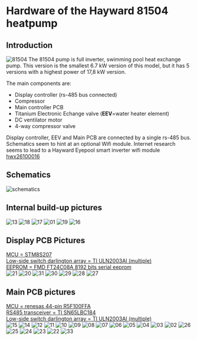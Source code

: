 # Hardware of the Hayward 81504 heatpump
## Introduction
![81504](https://github.com/wimvanspringel/python-serial-485/assets/23611681/05178b72-2590-4eca-a454-902c13c0df03)
The 81504 pump is full inverter, swimming pool heat exchange pump.
This version is the smallest 6.7 kW version of this model, but it has 5 versions with a highest power of 17,8 kW version.

The main components are:
- Display controller (rs-485 bus connected)
- Compressor 
- Main controller PCB 
- Titanium Electronic Echange valve (**EEV**=water heater element)
- DC ventilator motor
- 4-way compressor valve

Display controller, EEV and Main PCB are connected by a single rs-485 bus. Schematics seem to hint at an optional Wifi module. Internet research seems to lead to a Hayward Eyepool smart inverter wifi module [hwx26100016](https://www.zwemland.nl/hayward-warmtepomp-wifi-module-type-hwx26100016.html)

## Schematics
![schematics](https://github.com/wimvanspringel/python-serial-485/assets/23611681/ee066f25-2c3c-4c1b-a55b-10b58faa966c)

## Internal build-up pictures
![13](https://github.com/wimvanspringel/python-serial-485/assets/23611681/e85f6d15-e4e0-4e67-bfe6-b1cf704ccae4)
![18](https://github.com/wimvanspringel/python-serial-485/assets/23611681/fb2a0e1a-558f-4d2a-bd87-a57a5cb727ea)
![17](https://github.com/wimvanspringel/python-serial-485/assets/23611681/eb69b6d7-f4ac-4741-ab09-3fdf1e7d0ac2)
![01](https://github.com/wimvanspringel/python-serial-485/assets/23611681/1022d63b-b816-4f26-8168-cfd636e00a57)
![19](https://github.com/wimvanspringel/python-serial-485/assets/23611681/f9787d59-f59e-47a8-87f8-83935f956508)
![16](https://github.com/wimvanspringel/python-serial-485/assets/23611681/88c39ade-47b5-473c-9d2d-bdb233829cf3)

## Display PCB Pictures
[MCU = STM8S207](manuals/stm8s207mb.pdf)  
[Low-side switch darlington array = TI ULN2003AI (multiple)](manuals/uln2003ai.pdf)  
[EEPROM = FMD FT24C08A 8192 bits serial eeprom](manuals/ft24c08a.pdf)  
![21](https://github.com/wimvanspringel/python-serial-485/assets/23611681/5b37a5f3-ac33-4790-a703-dc31faa43953)
![20](https://github.com/wimvanspringel/python-serial-485/assets/23611681/bc46ded7-b22c-4169-9f77-cd463313d3ed)
![31](https://github.com/wimvanspringel/python-serial-485/assets/23611681/6d9e31e7-6c1e-4aa5-a088-5e56b1281857)
![30](https://github.com/wimvanspringel/python-serial-485/assets/23611681/590681e1-e069-408c-a6c2-b56366777a19)
![29](https://github.com/wimvanspringel/python-serial-485/assets/23611681/e384f0c0-8e75-40ca-86a7-5dd843edaa92)
![28](https://github.com/wimvanspringel/python-serial-485/assets/23611681/59d28623-e680-4bb9-b1ec-81828c1b9375)
![27](https://github.com/wimvanspringel/python-serial-485/assets/23611681/f6503874-347c-4bfb-8210-b4921357df60)

## Main PCB pictures
[MCU = renesas 44-pin R5F100FFA](manuals/rl78g13-datasheet.pdf)  
[RS485 transceiver = TI SN65LBC184](manuals/SN65LBC184.PDF)  
[Low-side switch darlington array = TI ULN2003AI (multiple)](manuals/uln2003ai.pdf)  
![15](https://github.com/wimvanspringel/python-serial-485/assets/23611681/cdf2adc0-ffa3-4bd4-8d1d-852e19a1e700)
![14](https://github.com/wimvanspringel/python-serial-485/assets/23611681/fdbddc15-79c0-4837-8924-fc455851b8c8)
![12](https://github.com/wimvanspringel/python-serial-485/assets/23611681/bc3b4786-497d-46ff-b5b4-a06b01f76c4f)
![11](https://github.com/wimvanspringel/python-serial-485/assets/23611681/b8e45403-7498-4b8e-bbcd-9b5073bb6940)
![10](https://github.com/wimvanspringel/python-serial-485/assets/23611681/f2a6c0ac-b30d-4125-8001-b487faea4cd2)
![09](https://github.com/wimvanspringel/python-serial-485/assets/23611681/acc14361-19ca-46a7-96fc-7907c2a006c6)
![08](https://github.com/wimvanspringel/python-serial-485/assets/23611681/a99f36be-cecd-4630-83f3-4bc764ef3c1f)
![07](https://github.com/wimvanspringel/python-serial-485/assets/23611681/c072b3c5-cef5-4049-9609-b4ccf5cb51fe)
![06](https://github.com/wimvanspringel/python-serial-485/assets/23611681/f79fdc50-12a6-4d61-832c-0e13966d509d)
![05](https://github.com/wimvanspringel/python-serial-485/assets/23611681/bdcfe392-9dba-4919-882b-2422d63ee38c)
![04](https://github.com/wimvanspringel/python-serial-485/assets/23611681/f70821b1-57b1-454a-949a-e8e739c307c2)
![03](https://github.com/wimvanspringel/python-serial-485/assets/23611681/6c56034a-616d-4869-a98a-d65187737033)
![02](https://github.com/wimvanspringel/python-serial-485/assets/23611681/4953231c-1a0a-49d8-99ff-d754fe642feb)
![26](https://github.com/wimvanspringel/python-serial-485/assets/23611681/f7efec53-1c79-4321-96cb-a96d51c9faa4)
![25](https://github.com/wimvanspringel/python-serial-485/assets/23611681/10e5af28-b38a-45fd-b842-1d7f17515990)
![24](https://github.com/wimvanspringel/python-serial-485/assets/23611681/ff05418c-0db4-4bb8-85b2-cdf68387c239)
![23](https://github.com/wimvanspringel/python-serial-485/assets/23611681/a720cfb7-fb66-4c15-8d6c-c79fa98dc42d)
![22](https://github.com/wimvanspringel/python-serial-485/assets/23611681/08781c84-c12a-47d8-a493-dbe7a3c137c5)
![33](https://github.com/wimvanspringel/python-serial-485/assets/23611681/47a8c405-2fb8-4535-b8bc-c865e30ef0f9)
